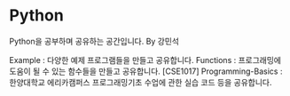 # Python
Python을 공부하며 공유하는 공간입니다.   By 강민석

Example : 다양한 예제 프로그램들을 만들고 공유합니다.
Functions : 프로그래밍에 도움이 될 수 있는 함수들을 만들고 공유합니다.
[CSE1017] Programming-Basics : 한양대학교 에리카캠퍼스 프로그래밍기초 수업에 관한 실습 코드 등을 공유합니다.